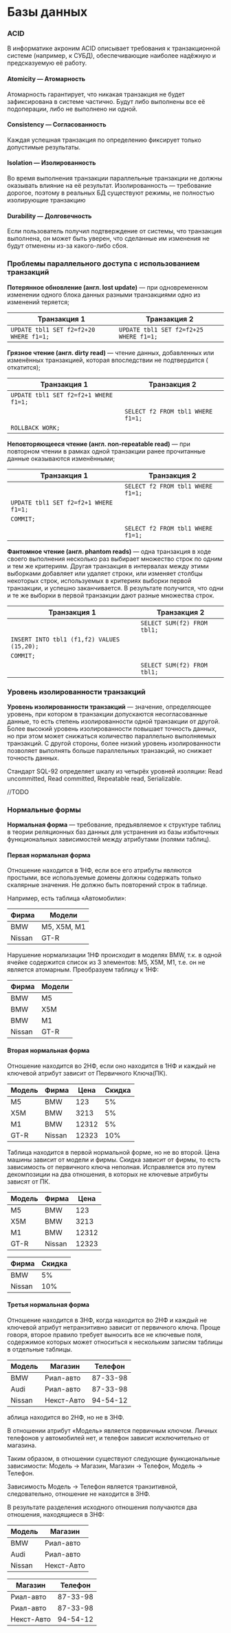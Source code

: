 # Базы данных

### ACID

В информатике акроним ACID описывает требования к транзакционной системе (например, к СУБД), обеспечивающие наиболее надёжную и
предсказуемую её работу.

#### Atomicity — Атомарность

Атомарность гарантирует, что никакая транзакция не будет зафиксирована в системе частично. Будут либо выполнены все её подоперации, либо не
выполнено ни одной.

#### Consistency — Согласованность

Каждая успешная транзакция по определению фиксирует только допустимые результаты.

#### Isolation — Изолированность

Во время выполнения транзакции параллельные транзакции не должны оказывать влияние на её результат. Изолированность — требование дорогое,
поэтому в реальных БД существуют режимы, не полностью изолирующие транзакцию

#### Durability — Долговечность

Если пользователь получил подтверждение от системы, что транзакция выполнена, он может быть уверен, что сделанные им изменения не будут
отменены из-за какого-либо сбоя.

### Проблемы параллельного доступа с использованием транзакций

**Потерянное обновление (англ. lost update)** — при одновременном изменении одного блока данных разными транзакциями одно из изменений
теряется;

| Транзакция 1                           | Транзакция 2                           |
|----------------------------------------|----------------------------------------|
| `UPDATE tbl1 SET f2=f2+20 WHERE f1=1;` | `UPDATE tbl1 SET f2=f2+25 WHERE f1=1;` |

**Грязное чтение (англ. dirty read)** — чтение данных, добавленных или изменённых транзакцией, которая впоследствии не подтвердится (
откатится);

| Транзакция 1                          | Транзакция 2                      |
|---------------------------------------|-----------------------------------|
| `UPDATE tbl1 SET f2=f2+1 WHERE f1=1;` |                                   |
|                                       | `SELECT f2 FROM tbl1 WHERE f1=1;` |
| `ROLLBACK WORK;`                      |                                   |

**Неповторяющееся чтение (англ. non-repeatable read)** — при повторном чтении в рамках одной транзакции ранее прочитанные данные оказываются
изменёнными;

| Транзакция 1                          | Транзакция 2                      |
|---------------------------------------|-----------------------------------|
|                                       | `SELECT f2 FROM tbl1 WHERE f1=1;` |
| `UPDATE tbl1 SET f2=f2+1 WHERE f1=1;` |                                   |
| `COMMIT;`                             |                                   |
|                                       | `SELECT f2 FROM tbl1 WHERE f1=1;` |

**Фантомное чтение (англ. phantom reads)** — одна транзакция в ходе своего выполнения несколько раз выбирает множество строк по одним и тем
же критериям. Другая транзакция в интервалах между этими выборками добавляет или удаляет строки, или изменяет столбцы некоторых строк,
используемых в критериях выборки первой транзакции, и успешно заканчивается. В результате получится, что одни и те же выборки в первой
транзакции дают разные множества строк.

| Транзакция 1                               | Транзакция 2                |
|--------------------------------------------|-----------------------------|
|                                            | `SELECT SUM(f2) FROM tbl1;` |
| `INSERT INTO tbl1 (f1,f2) VALUES (15,20);` |                             |
| `COMMIT;`                                  |                             |
|                                            | `SELECT SUM(f2) FROM tbl1;` |

### Уровень изолированности транзакций

**Уровень изолированности транзакций** — значение, определяющее уровень, при котором в транзакции допускаются несогласованные данные, то есть степень изолированности одной транзакции от другой. Более высокий уровень изолированности повышает точность данных, но при этом может снижаться количество параллельно выполняемых транзакций. С другой стороны, более низкий уровень изолированности позволяет выполнять больше параллельных транзакций, но снижает точность данных.

Стандарт SQL-92 определяет шкалу из четырёх уровней изоляции: Read uncommitted, Read committed, Repeatable read, Serializable.

//TODO




### Нормальные формы

**Нормальная форма** — требование, предъявляемое к структуре таблиц в теории реляционных баз данных для устранения из базы избыточных
функциональных зависимостей между атрибутами (полями таблиц).

#### Первая нормальная форма

Отношение находится в 1НФ, если все его атрибуты являются простыми, все используемые домены должны содержать только скалярные значения. Не
должно быть повторений строк в таблице.

Например, есть таблица «Автомобили»:

| Фирма  | Модели      |
|--------|-------------|
| BMW    | M5, X5M, M1 |
| Nissan | GT-R        |

Нарушение нормализации 1НФ происходит в моделях BMW, т.к. в одной ячейке содержится список из 3 элементов: M5, X5M, M1, т.е. он не является
атомарным. Преобразуем таблицу к 1НФ:

| Фирма  | Модели |
|--------|--------|
| BMW    | M5     |
| BMW    | X5M    |
| BMW    | M1     |
| Nissan | GT-R   |

#### Вторая нормальная форма

Отношение находится во 2НФ, если оно находится в 1НФ и каждый не ключевой атрибут зависит от Первичного Ключа(ПК).

| Модель | Фирма  | Цена  | Скидка |
|--------|--------|-------|--------|
| M5     | BMW    | 123   | 5%     |
| X5M    | BMW    | 3213  | 5%     |
| M1     | BMW    | 12312 | 5%     |
| GT-R   | Nissan | 12323 | 10%    |

Таблица находится в первой нормальной форме, но не во второй. Цена машины зависит от модели и фирмы. Скидка зависит от фирмы, то есть
зависимость от первичного ключа неполная. Исправляется это путем декомпозиции на два отношения, в которых не ключевые атрибуты зависят от
ПК.

| Модель | Фирма  | Цена  |
|--------|--------|-------|
| M5     | BMW    | 123   |
| X5M    | BMW    | 3213  |
| M1     | BMW    | 12312 |
| GT-R   | Nissan | 12323 |

| Фирма  | Скидка |
|--------|--------|
| BMW    | 5%     |
| Nissan | 10%    |

#### Третья нормальная форма

Отношение находится в 3НФ, когда находится во 2НФ и каждый не ключевой атрибут нетранзитивно зависит от первичного ключа. Проще говоря,
второе правило требует выносить все не ключевые поля, содержимое которых может относиться к нескольким записям таблицы в отдельные таблицы.

| Модель | Магазин    | Телефон  |
|--------|------------|----------|
| BMW    | Риал-авто  | 87-33-98 |
| Audi   | Риал-авто  | 87-33-98 |
| Nissan | Некст-Авто | 94-54-12 |

аблица находится во 2НФ, но не в 3НФ.

В отношении атрибут «Модель» является первичным ключом. Личных телефонов у автомобилей нет, и телефон зависит исключительно от магазина.

Таким образом, в отношении существуют следующие функциональные зависимости: Модель → Магазин, Магазин → Телефон, Модель → Телефон.

Зависимость Модель → Телефон является транзитивной, следовательно, отношение не находится в 3НФ.

В результате разделения исходного отношения получаются два отношения, находящиеся в 3НФ:

| Модель | Магазин    |
|--------|------------|
| BMW    | Риал-авто  |
| Audi   | Риал-авто  |
| Nissan | Некст-Авто |

| Магазин    | Телефон  |
|------------|----------|
| Риал-авто  | 87-33-98 |
| Риал-авто  | 87-33-98 |
| Некст-Авто | 94-54-12 |
